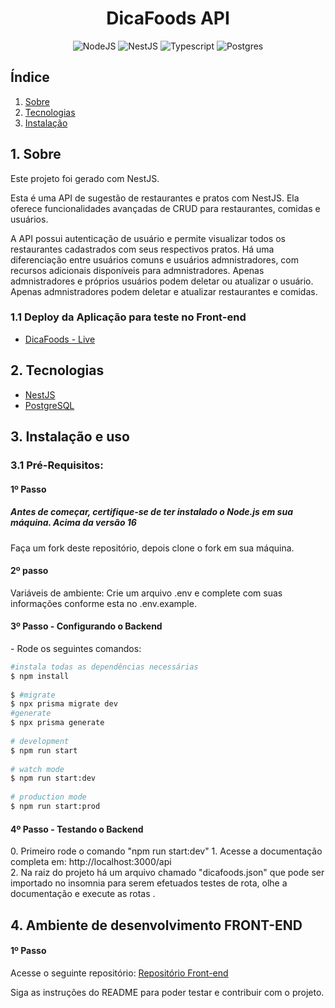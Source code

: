 <h1 align="center"> DicaFoods API</h1>

<div align="center">
  
![NodeJS](https://img.shields.io/badge/node.js-6DA55F?style=for-the-badge&logo=node.js&logoColor=white) ![NestJS](https://img.shields.io/badge/nestjs-%23E0234E.svg?style=for-the-badge&logo=nestjs&logoColor=white) ![Typescript](https://img.shields.io/badge/TypeScript-007ACC?style=for-the-badge&logo=typescript&logoColor=fff) 	![Postgres](https://img.shields.io/badge/postgres-%23316192.svg?style=for-the-badge&logo=postgresql&logoColor=white) 

</div>


<h2>Índice</h2>

1. [ Sobre ](#sobre)
2. [ Tecnologias](#techs)
3. [ Instalação ](#install)


<a name="sobre"></a>

## 1. Sobre
Este projeto foi gerado com NestJS.

Esta é uma API de sugestão de restaurantes e pratos com NestJS. Ela oferece funcionalidades avançadas de CRUD para restaurantes, comidas e usuários. 

A API possui autenticação de usuário e permite visualizar todos os restaurantes cadastrados com seus respectivos pratos. Há uma diferenciação entre usuários comuns e usuários admnistradores, com recursos adicionais disponíveis para admnistradores. Apenas admnistradores e próprios usuários podem deletar ou atualizar o usuário. Apenas admnistradores podem deletar e atualizar restaurantes e comidas.

### 1.1 Deploy da Aplicação para teste no Front-end

- <a name="DicaFoods" href="https://grao-app.vercel.app/" target="_blank">DicaFoods - Live</a>

<a name="techs"></a>

## 2. Tecnologias

- <a name="nest" href="https://docs.nestjs.com" target="_blank">NestJS</a>
- <a name="postgres" href="https://www.postgresql.org/" target="_blank">PostgreSQL</a>

<a name="install"></a>
## 3. Instalação e uso

### 3.1 Pré-Requisitos:
  <h4>1º Passo</h4>
  <h5>Antes de começar, certifique-se de ter instalado o Node.js em sua máquina. Acima da versão 16</h3>
  <p>Faça um fork deste repositório, depois clone o fork em sua máquina.</p>

  <h4>2º passo</h4>
  Variáveis de ambiente:
    Crie um arquivo .env e complete com suas informações conforme esta no .env.example.

  <h4>3º Passo - Configurando o Backend</h4>
  - Rode os seguintes comandos: 
  
  ```bash
  #instala todas as dependências necessárias
  $ npm install
    
  $ #migrate
  $ npx prisma migrate dev
  #generate
  $ npx prisma generate
    
  # development
  $ npm run start
    
  # watch mode
  $ npm run start:dev
    
  # production mode
  $ npm run start:prod
  ```
  <h4>4º Passo - Testando o Backend</h4>
  0. Primeiro rode o comando "npm run start:dev"
  1. Acesse a documentação completa em: http://localhost:3000/api <br>
  2. Na raiz do projeto há um arquivo chamado "dicafoods.json" que pode ser importado no insomnia para serem efetuados testes de rota, olhe a documentação e execute as rotas .

## 4. Ambiente de desenvolvimento FRONT-END
  <h4>1º Passo</h4>
  <p>Acesse o seguinte repositório: <a name="frontend" href="https://github.com/joaobuga35/frontend-graodireto" target="_blank">Repositório Front-end</a> </p>
  <p>Siga as instruções do README para poder testar e contribuir com o projeto.</p>
